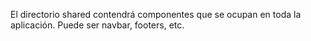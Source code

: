 El directorio shared contendrá componentes que se ocupan en toda la aplicación. Puede ser navbar, footers, etc.